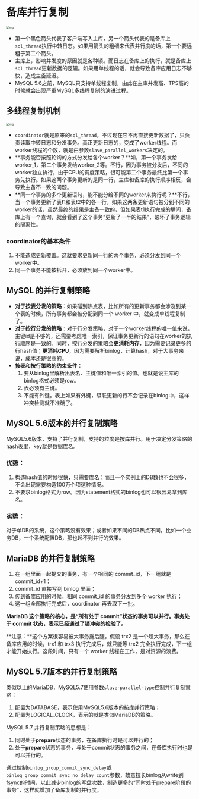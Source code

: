 # 备库并行复制

<img src="http://learn.lianglianglee.com/%E4%B8%93%E6%A0%8F/MySQL%E5%AE%9E%E6%88%9845%E8%AE%B2/assets/1a85a3bac30a32438bfd8862e5a34eef.png" alt="img" style="zoom: 50%;" />

- 第一个黑色箭头代表了客户端写入主库，另一个箭头代表的是备库上`sql_thread`执行中转日志。如果用箭头的粗细来代表并行度的话，第一个要远粗于第二个箭头。
- 主库上，影响并发度的原因就是各种锁。而日志在备库上的执行，就是备库上`sql_thread`更新数据的逻辑。如果用单线程的话，就会导致备库应用日志不够快，造成主备延迟。
- MySQL 5.6之前，MySQL只支持单线程复制，由此在主库并发高、TPS高的时候就会出现严重MySQL多线程复制的演进过程。

## 多线程复制机制

<img src="http://learn.lianglianglee.com/%E4%B8%93%E6%A0%8F/MySQL%E5%AE%9E%E6%88%9845%E8%AE%B2/assets/bcf75aa3b0f496699fd7885426bc6245.png" alt="img" style="zoom:50%;" />

- `coordinator`就是原来的`sql_thread`，不过现在它不再直接更新数据了，只负责读取中转日志和分发事务。真正更新日志的，变成了worker线程。而worker线程的个数，就是由参数`slave_parallel_workers`决定的。
- **事务能否按照轮询的方式分发给各个worker？**如，第一个事务发给worker_1，第二个事务发给worker_2等。不行，因为事务被分发后，不同的worker独立执行，由于CPU的调度策略，很可能第二个事务最终比第一个事务先执行。如果这两个事务更新的是同一行，主库和备库的执行顺序相反，会导致主备不一致的问题。
- **同一个事务的多个更新语句，能不能分给不同的worker来执行呢？**不行，当一个事务更新了表t1和表t2中的各一行，如果这两条更新语句被分到不同的worker的话，虽然最终的结果是主备一致的，但如果表t1执行完成的瞬间，备库上有一个查询，就会看到了这个事务“更新了一半的结果”，破坏了事务逻辑的隔离性。

### coordinator的基本条件

1. 不能造成更新覆盖。这就要求更新同一行的两个事务，必须分发到同一个worker中。
2. 同一个事务不能被拆开，必须放到同一个worker中。

## MySQL 的并行复制策略

- **对于按表分发的策略**：如果碰到热点表，比如所有的更新事务都会涉及到某一个表的时候，所有事务都会被分配到同一个 worker 中，就变成单线程复制了。
- **对于按行分发的策略**：对于行分发策略，对于一个worker线程的唯一值来说，主键id是不够的，还需要考虑唯一索引，保证事务更新行的语句在worker的执行顺序是一致的。同时，按行分发的策略会**更消耗内存**，因为需要记录更多的行hash值；**更消耗CPU**，因为需要解析binlog，计算hash，对于大事务来说，成本还是很高的。
- **按表和按行策略的约束条件**：
  1. 要从binlog里解析出表名、主键值和唯一索引的值。也就是说主库的binlog格式必须是row。
  2. 表必须有主键。
  3. 不能有外键。表上如果有外键，级联更新的行不会记录在binlog中，这样冲突检测就不准确了。

## MySQL 5.6版本的并行复制策略

MySQL5.6版本，支持了并行复制，支持的粒度是按库并行。用于决定分发策略的hash表里，key就是数据库名。

### 优势：

1. 构造hash值的时候很快，只需要库名；而且一个实例上的DB数也不会很多，不会出现需要构造100万个项这种情况。
2. 不要求binlog格式为row。因为statement格式的binlog也可以很容易拿到库名。

### 劣势：

对于单DB的系统，这个策略没有效果；或者如果不同的DB热点不同，比如一个业务DB，一个系统配置DB，那也起不到并行的效果。

## MariaDB 的并行复制策略

1. 在一组里面一起提交的事务，有一个相同的 commit_id，下一组就是 commit_id+1；
2. commit_id 直接写到 binlog 里面；
3. 传到备库应用的时候，相同 commit_id 的事务分发到多个 worker 执行；
4. 这一组全部执行完成后，coordinator 再去取下一批。

**MariaDB 这个策略的核心，是“所有处于 commit”状态的事务可以并行。事务处于 commit 状态，表示已经通过了锁冲突的检验了。**

**注意：**这个方案很容易被大事务拖后腿。假设 trx2 是一个超大事务，那么在备库应用的时候，trx1 和 trx3 执行完成后，就只能等 trx2 完全执行完成，下一组才能开始执行。这段时间，只有一个 worker 线程在工作，是对资源的浪费。

## MySQL 5.7版本的并行复制策略

类似以上的MariaDB，MySQL5.7使用参数`slave-parallel-type`控制并行复制策略：

1. 配置为DATABASE，表示使用MySQL5.6版本的按库并行策略；
2. 配置为LOGICAL_CLOCK，表示的就是类似MariaDB的策略。

MySQL 5.7 并行复制策略的思想是：

1. 同时处于**prepare**状态的事务，在备库执行时是可以并行的；
2. 处于**prepare**状态的事务，与处于commit状态的事务之间，在备库执行时也是可以并行的。

通过控制`binlog_group_commit_sync_delay`或`binlog_group_commit_sync_no_delay_count`参数，故意拉长binlog从write到fsync的时间，以此减少binlog的写盘次数，制造更多的“同时处于prepare阶段的事务”，这样就增加了备库复制的并行度。
